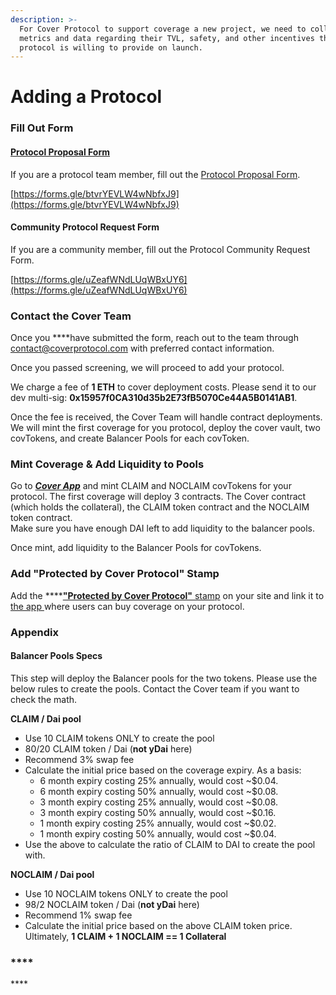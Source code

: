 ```yaml
---
description: >-
  For Cover Protocol to support coverage a new project, we need to collect some
  metrics and data regarding their TVL, safety, and other incentives the
  protocol is willing to provide on launch.
---
```


# Adding a Protocol

### Fill Out Form

#### [Protocol Proposal Form](https://forms.gle/btvrYEVLW4wNbfxJ)

If you are a protocol team member, fill out the [Protocol Proposal Form](https://forms.gle/btvrYEVLW4wNbfxJ).

[https://forms.gle/btvrYEVLW4wNbfxJ9](https://forms.gle/btvrYEVLW4wNbfxJ9)

#### Community Protocol Request Form

If you are a community member, fill out the Protocol Community Request Form.

[https://forms.gle/uZeafWNdLUqWBxUY6](https://forms.gle/uZeafWNdLUqWBxUY6)

### Contact the Cover Team

Once you ****have submitted the form, reach out to the team through contact@coverprotocol.com with preferred contact information.

Once you passed screening, we will proceed to add your protocol.

We charge a fee of **1 ETH** to cover deployment costs. Please send it to our dev multi-sig: **0x15957f0CA310d35b2E73fB5070Ce44A5B0141AB1**.

Once the fee is received, the Cover Team will handle contract deployments. We will mint the first coverage for you protocol, deploy the cover vault, two covTokens, and create Balancer Pools for each covToken.

### Mint Coverage & Add Liquidity to Pools

Go to [_**Cover App**_](https://app.coverprotocol.com/app/mint) and mint CLAIM and NOCLAIM covTokens for your protocol. The first coverage will deploy 3 contracts. The Cover contract \(which holds the collateral\), the CLAIM token contract and the NOCLAIM token contract.  
Make sure you have enough DAI left to add liquidity to the balancer pools.

Once mint, add liquidity to the Balancer Pools for covTokens.

### **Add "Protected by Cover Protocol" Stamp** 

Add the  ****[**"Protected by Cover Protocol"** stamp](https://docs.coverprotocol.com/website-links/logos) on your site and link it to [the app ](https://app.coverprotocol.com/app/marketplace)where users can buy coverage on your protocol.

### Appendix

#### Balancer Pools Specs

This step will deploy the Balancer pools for the two tokens. Please use the below rules to create the pools. Contact the Cover team if you want to check the math.

**CLAIM / Dai pool**

* Use 10 CLAIM tokens ONLY to create the pool
* 80/20 CLAIM token / Dai \(**not yDai** here\)
* Recommend 3% swap fee
* Calculate the initial price based on the coverage expiry. As a basis:
  * 6 month expiry costing 25% annually, would cost ~$0.04.
  * 6 month expiry costing 50% annually, would cost ~$0.08.
  * 3 month expiry costing 25% annually, would cost ~$0.08.
  * 3 month expiry costing 50% annually, would cost ~$0.16.
  * 1 month expiry costing 25% annually, would cost ~$0.02.
  * 1 month expiry costing 50% annually, would cost ~$0.04.
* Use the above to calculate the ratio of CLAIM to DAI to create the pool with.

**NOCLAIM / Dai pool**

* Use 10 NOCLAIM tokens ONLY to create the pool
* 98/2 NOCLAIM token / Dai \(**not yDai** here\)
* Recommend 1% swap fee
* Calculate the initial price based on the above CLAIM token price. Ultimately, **1 CLAIM + 1 NOCLAIM  == 1 Collateral**

### \*\*\*\*

\*\*\*\*



